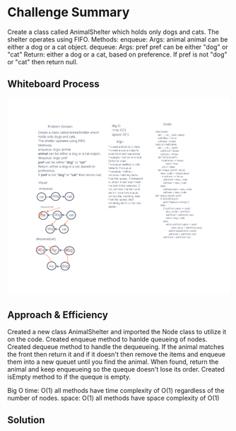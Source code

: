# Challenge Summary
<!-- Description of the challenge -->
Create a class called AnimalShelter which holds only dogs and cats.
The shelter operates using FIFO.
Methods:
enqueue: Args: animal
animal can be either a dog or a cat object.
dequeue: Args: pref
pref can be either "dog" or "cat"
Return: either a dog or a cat, based on preference.
If pref is not "dog" or "cat" then return null.


## Whiteboard Process
<!-- Embedded whiteboard image -->
![whiteboard](../animal_shelter/stack-queue-animal-shelter.png)


## Approach & Efficiency
<!-- What approach did you take? Why? What is the Big O space/time for this approach? -->
Created a new class AnimalShelter and imported the Node class to utilize it on the code.
Created enqueue method to hanlde queueing of nodes.
Created dequeue method to handle the dequeueing. If the animal matches the front then return it
and if it doesn't then remove the items and enqueue them into a new queuet until you find the animal.
When found, return the animal and keep enqueueing so the queque doesn't lose its order.
Created isEmpty method to if the queque is empty.

Big O
time: O(1) all methods have time complexity of O(1) regardless of the number of nodes.
space: O(1) all methods have space complexity of O(1)

## Solution
<!-- Show how to run your code, and examples of it in action -->


